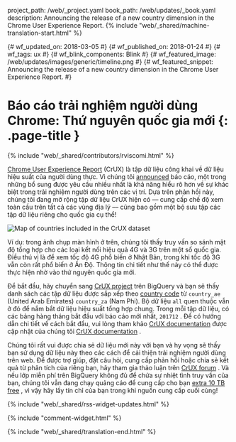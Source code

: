 project_path: /web/_project.yaml
book_path: /web/updates/_book.yaml
description: Announcing the release of a new country dimension in the Chrome User Experience Report.
{% include "web/_shared/machine-translation-start.html" %}

{# wf_updated_on: 2018-03-05 #}
{# wf_published_on: 2018-01-24 #}
{# wf_tags: ux #}
{# wf_blink_components: Blink #}
{# wf_featured_image: /web/updates/images/generic/timeline.png #}
{# wf_featured_snippet: Announcing the release of a new country dimension in the Chrome User Experience Report. #}

# Báo cáo trải nghiệm người dùng Chrome: Thứ nguyên quốc gia mới {: .page-title }

{% include "web/_shared/contributors/rviscomi.html" %}

<div class="clearfix"></div>

[Chrome User Experience Report](/web/tools/chrome-user-experience-report/) (CrUX) là tập dữ liệu công khai về dữ liệu hiệu suất của người dùng thực. Vì chúng tôi [announced](https://blog.chromium.org/2017/10/introducing-chrome-user-experience-report.html) báo cáo, một trong những bổ sung được yêu cầu nhiều nhất là khả năng hiểu rõ hơn về sự khác biệt trong trải nghiệm người dùng trên các vị trí. Dựa trên phản hồi này, chúng tôi đang mở rộng tập dữ liệu CrUX hiện có –– cung cấp chế độ xem toàn cầu trên tất cả các vùng địa lý –– cũng bao gồm một bộ sưu tập các tập dữ liệu riêng cho quốc gia cụ thể!

<img src="/web/updates/images/2018/01/crux-countries.png"
    alt="Map of countries included in the CrUX dataset"/>

Ví dụ: trong ảnh chụp màn hình ở trên, chúng tôi thấy truy vấn so sánh mật độ tổng hợp cho các loại kết nối hiệu quả 4G và 3G trên một số quốc gia. Điều thú vị là để xem tốc độ 4G phổ biến ở Nhật Bản, trong khi tốc độ 3G vẫn còn rất phổ biến ở Ấn Độ. Thông tin chi tiết như thế này có thể được thực hiện nhờ vào thứ nguyên quốc gia mới.

Để bắt đầu, hãy chuyển sang [CrUX project](https://bigquery.cloud.google.com/dataset/chrome-ux-report:all) trên BigQuery và bạn sẽ thấy danh sách các tập dữ liệu được sắp xếp theo [country code](https://en.wikipedia.org/wiki/ISO_3166-1_alpha-2) từ `country_ae` (United Arab Emirates) `country_za` (Nam Phi). Bộ dữ liệu `all` quen thuộc vẫn ở đó để nắm bắt dữ liệu hiệu suất tổng hợp chung. Trong mỗi tập dữ liệu, có các bảng hàng tháng bắt đầu với báo cáo mới nhất, `201712` . Để có hướng dẫn chi tiết về cách bắt đầu, vui lòng tham khảo [CrUX documentation](/web/tools/chrome-user-experience-report/) được cập nhật của chúng tôi [CrUX documentation](/web/tools/chrome-user-experience-report/) .

Chúng tôi rất vui được chia sẻ dữ liệu mới này với bạn và hy vọng sẽ thấy bạn sử dụng dữ liệu này theo các cách để cải thiện trải nghiệm người dùng trên web. Để được trợ giúp, đặt câu hỏi, cung cấp phản hồi hoặc chia sẻ kết quả từ phân tích của riêng bạn, hãy tham gia thảo luận trên [CrUX forum](https://groups.google.com/a/chromium.org/forum/#!forum/chrome-ux-report) . Và nếu lớp miễn phí trên BigQuery không đủ để chứa sự nhiệt tình truy vấn của bạn, chúng tôi vẫn đang chạy quảng cáo để cung cấp cho bạn [extra 10 TB free](https://docs.google.com/forms/d/e/1FAIpQLSeMYnz93JQuO7rPewVrKpLfxO7JREOysti0CQyRo31bc7cXHA/viewform) , vì vậy hãy lấy tín chỉ của bạn trong khi nguồn cung cấp cuối cùng!

{% include "web/_shared/rss-widget-updates.html" %}

{% include "comment-widget.html" %}

{% include "web/_shared/translation-end.html" %}
